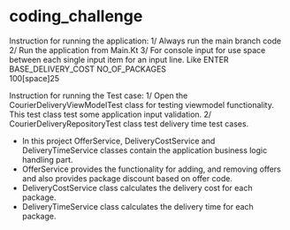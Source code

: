 # coding_challenge

Instruction for running the application:
1/ Always run the main branch code
2/ Run the application from Main.Kt
3/ For console input for use space between each single input item for an input line. Like
    ENTER BASE_DELIVERY_COST NO_OF_PACKAGES\
    100[space]25 


Instruction for running the Test case:
1/ Open the CourierDeliveryViewModelTest class for testing viewmodel functionality. This test class test some application input validation. 
2/ CourierDeliveryRepositoryTest class test delivery time test cases. 



* In this project OfferService, DeliveryCostService and DeliveryTimeService classes contain the application business logic handling part.
* OfferService provides the functionality for adding, and removing offers and also provides package discount based on offer code.
* DeliveryCostService class calculates the delivery cost for each package.
* DeliveryTimeService class calculates the delivery time for each package.

